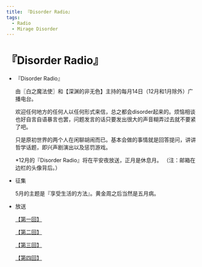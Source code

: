 ```yaml
---
title: 『Disorder Radio』
tags:
  - Radio
  - Mirage Disorder
---
```


# 『Disorder Radio』

- 『Disorder Radio』

   由〖白之魔法使〗和【深渊的非无色】主持的每月14日（12月和1月除外）广播电台。

   欢迎任何地方的任何人以任何形式来信，总之都会disorder起来的。烦恼相谈也好自言自语暴言也罢，问题发言的话只要发出很大的声音糊弄过去就不要紧了吧。

   只是原初世界的两个人在闲聊胡闹而已。基本会做的事情就是回答提问，讲讲哲学话题，即兴声剧演出以及惩罚游戏。

   *12月的『Disorder Radio』将在平安夜放送，正月是休息月。
   （注：邮箱在边栏的头像背后。）



- 征集

     5月的主题是『享受生活的方法』。黄金周之后当然是五月病。


- 放送

    [【第一回】](https://luciasnote.space/_posts/2020-12-24-Disorder-Radio-1/)
    
    
    [【第二回】](https://luciasnote.space/_posts/2021-02-14-Disorder-Radio-2/)


    [【第三回】](https://luciasnote.space/_posts/2021-03-14-Disorder-Radio-3/)
    

    [【第四回】](https://luciasnote.space/_posts/2021-04-14-Disorder-Radio-4/)
